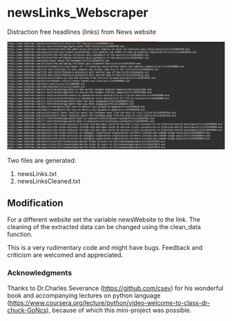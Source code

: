 # newsLinks_Webscraper
Distraction free headlines (links) from News website

![](output.png)

Two files are generated:
1. newsLinks.txt
2. newsLinksCleaned.txt

## Modification
For a different website set the variable newsWebsite to the link.
The cleaning of the extracted data can be changed using the clean_data function.

This is a very rudimentary code and might have bugs. Feedback and criticism are welcomed and appreciated. 

### Acknowledgments
Thanks to Dr.Charles Severance (https://github.com/csev) for his wonderful book and accompanying lectures on python language (https://www.coursera.org/lecture/python/video-welcome-to-class-dr-chuck-GoNcs), because of which this mini-project was possible.
